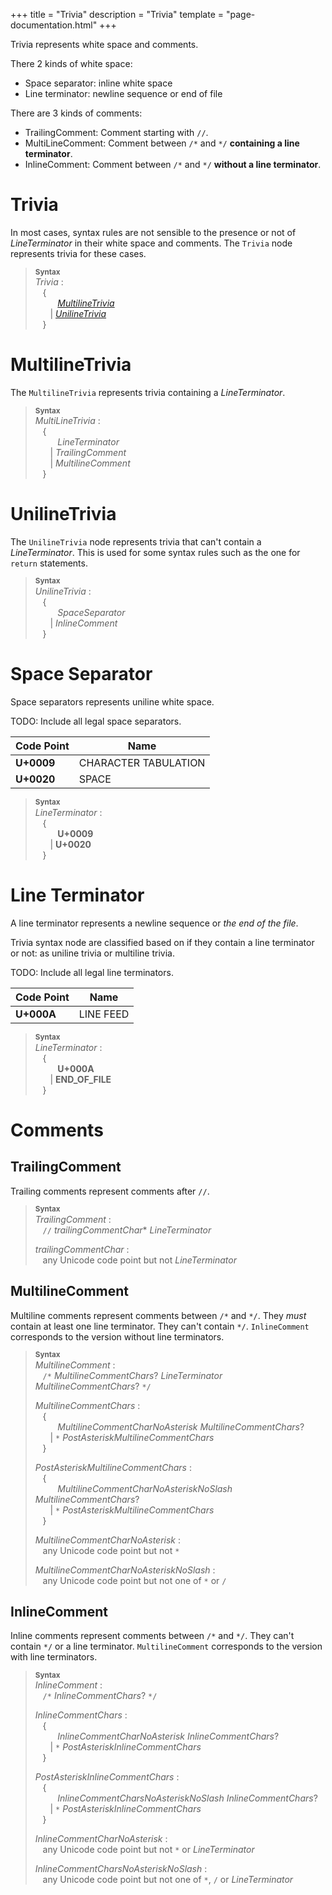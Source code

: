 +++
title = "Trivia"
description = "Trivia"
template = "page-documentation.html"
+++

Trivia represents white space and comments.

There 2 kinds of white space:
- Space separator: inline white space
- Line terminator: newline sequence or end of file

There are 3 kinds of comments:
- TrailingComment: Comment starting with `//`.
- MultiLineComment: Comment between `/*` and `*/` **containing a line terminator**.
- InlineComment: Comment between `/*` and `*/` **without a line terminator**.

# Trivia

In most cases, syntax rules are not sensible to the presence or not of _LineTerminator_ in their white space and comments. The `Trivia` node represents trivia for these cases.

> **<sup>Syntax</sup>**\
> _Trivia_ :\
> &nbsp;&nbsp; {\
> &nbsp;&nbsp; &nbsp;&nbsp; &nbsp;&nbsp; _[MultilineTrivia]_\
> &nbsp;&nbsp; &nbsp;&nbsp; | _[UnilineTrivia]_\
> &nbsp;&nbsp; }

# Multiline&#8288;Trivia

The `MultilineTrivia` represents trivia containing a _LineTerminator_.

> **<sup>Syntax</sup>**\
> _MultiLineTrivia_ :\
> &nbsp;&nbsp; {\
> &nbsp;&nbsp; &nbsp;&nbsp; &nbsp;&nbsp; _LineTerminator_\
> &nbsp;&nbsp; &nbsp;&nbsp; | _TrailingComment_\
> &nbsp;&nbsp; &nbsp;&nbsp; | _MultilineComment_\
> &nbsp;&nbsp; }

# Uniline&#8288;Trivia

The `UnilineTrivia` node represents trivia that can't contain a _LineTerminator_. This is used for some syntax rules such as the one for `return` statements.

> **<sup>Syntax</sup>**\
> _UnilineTrivia_ :\
> &nbsp;&nbsp; {\
> &nbsp;&nbsp; &nbsp;&nbsp; &nbsp;&nbsp; _SpaceSeparator_\
> &nbsp;&nbsp; &nbsp;&nbsp; | _InlineComment_\
> &nbsp;&nbsp; }

# Space Separator

Space separators represents uniline white space.

TODO: Include all legal space separators.

| Code Point | Name                 |
|------------|----------------------|
| **U+0009** | CHARACTER TABULATION |
| **U+0020** | SPACE                |

> **<sup>Syntax</sup>**\
> _LineTerminator_ :\
> &nbsp;&nbsp; {\
> &nbsp;&nbsp; &nbsp;&nbsp; &nbsp;&nbsp; **U+0009**\
> &nbsp;&nbsp; &nbsp;&nbsp; | **U+0020**\
> &nbsp;&nbsp; }

# Line Terminator

A line terminator represents a newline sequence or _the end of the file_.

Trivia syntax node are classified based on if they contain a line terminator or not: as uniline trivia or multiline trivia.

TODO: Include all legal line terminators.

| Code Point | Name                 |
|------------|----------------------|
| **U+000A** | LINE FEED            |

> **<sup>Syntax</sup>**\
> _LineTerminator_ :\
> &nbsp;&nbsp; {\
> &nbsp;&nbsp; &nbsp;&nbsp; &nbsp;&nbsp; **U+000A**\
> &nbsp;&nbsp; &nbsp;&nbsp; | **END_OF_FILE**\
> &nbsp;&nbsp; }

# Comments

## Trailing&#8288;Comment

Trailing comments represent comments after `//`.

> **<sup>Syntax</sup>**\
> _TrailingComment_ :\
> &nbsp;&nbsp; `//` _trailingCommentChar_* _LineTerminator_
>
> _trailingCommentChar_ :\
> &nbsp;&nbsp; any Unicode code point but not _LineTerminator_

## Multiline&#8288;Comment

Multiline comments represent comments between `/*` and `*/`. They _must_ contain at least one line terminator. They can't contain `*/`. `InlineComment` corresponds to the version without line terminators.

> **<sup>Syntax</sup>**\
> _MultilineComment_ :\
> &nbsp;&nbsp; `/*` _MultilineCommentChars_? _LineTerminator_ _MultilineCommentChars_? `*/`
>
> _MultilineCommentChars_ :\
> &nbsp;&nbsp; {\
> &nbsp;&nbsp; &nbsp;&nbsp; &nbsp;&nbsp; _MultilineCommentCharNoAsterisk_ _MultilineCommentChars_?\
> &nbsp;&nbsp; &nbsp;&nbsp; | `*` _PostAsteriskMultilineCommentChars_\
> &nbsp;&nbsp; }
>
> _PostAsteriskMultilineCommentChars_ :\
> &nbsp;&nbsp; {\
> &nbsp;&nbsp; &nbsp;&nbsp; &nbsp;&nbsp; _MultilineCommentCharNoAsteriskNoSlash_ _MultilineCommentChars_?\
> &nbsp;&nbsp; &nbsp;&nbsp; | `*` _PostAsteriskMultilineCommentChars_\
> &nbsp;&nbsp; }
>
> _MultilineCommentCharNoAsterisk_ :\
> &nbsp;&nbsp; any Unicode code point but not `*`
>
> _MultilineCommentCharNoAsteriskNoSlash_ :\
> &nbsp;&nbsp; any Unicode code point but not one of `*` or `/`

## Inline&#8288;Comment

Inline comments represent comments between `/*` and `*/`. They can't contain `*/` or a line terminator. `MultilineComment` corresponds to the version with line terminators.

> **<sup>Syntax</sup>**\
> _InlineComment_ :\
> &nbsp;&nbsp; `/*` _InlineCommentChars_? `*/`
>
> _InlineCommentChars_ :\
> &nbsp;&nbsp; {\
> &nbsp;&nbsp; &nbsp;&nbsp; &nbsp;&nbsp; _InlineCommentCharNoAsterisk_ _InlineCommentChars_?\
> &nbsp;&nbsp; &nbsp;&nbsp; | `*` _PostAsteriskInlineCommentChars_\
> &nbsp;&nbsp; }
>
> _PostAsteriskInlineCommentChars_ :\
> &nbsp;&nbsp; {\
> &nbsp;&nbsp; &nbsp;&nbsp; &nbsp;&nbsp; _InlineCommentCharsNoAsteriskNoSlash_ _InlineCommentChars_?\
> &nbsp;&nbsp; &nbsp;&nbsp; | `*` _PostAsteriskInlineCommentChars_\
> &nbsp;&nbsp; }
>
> _InlineCommentCharNoAsterisk_ :\
> &nbsp;&nbsp; any Unicode code point but not `*` or _LineTerminator_
>
> _InlineCommentCharsNoAsteriskNoSlash_ :\
> &nbsp;&nbsp; any Unicode code point but not one of `*`, `/` or _LineTerminator_

[MultilineTrivia]: @/documentation/as2/trivia.md#multiline-trivia
[UnilineTrivia]: @/documentation/as2/trivia.md#uniline-trivia
